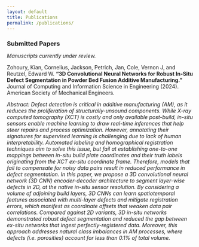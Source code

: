```yaml
---
layout: default
title: Publications
permalink: /publications/
---
```


<h3 style="margin-bottom: 0px"> Submitted Papers</h3>
<p><i> Manuscripts currently under review.</i></p>
<div class="grow">
    <p>
        Zohoury, Kian, Cornelius, Jackson, Petrich, Jan, Cole, Vernon J, and Reutzel, Edward W. 
        <b>“3D Convolutional Neural Networks for Robust In-Situ Defect Segmentation in 
        Powder Bed Fusion Additive Manufacturing.”</b> Journal of Computing and Information 
        Science in Engineering (2024). American Society of Mechanical Engineers.
    </p>
    <p>
        <i>Abstract: Defect detection is critical in additive manufacturing (AM), as it reduces the 
        proliferation of structurally-unsound components. While X-ray computed tomography 
        (XCT) is costly and only available post-build, in-situ sensors enable machine 
        learning to draw real-time inferences that help steer repairs and process 
        optimization. However, annotating their signatures for supervised learning is 
        challenging due to lack of human interpretability. Automated labeling and 
        homographical registration techniques aim to solve this issue, but fail at 
        establishing one-to-one mappings between in-situ build plate coordinates and 
        their truth labels originating from the XCT ex-situ coordinate frame. Therefore, 
        models that fail to compensate for noisy data pairs result in reduced performance 
        in defect segmentation. In this paper, we propose a 3D convolutional neural network 
        (3D CNN) encoder-decoder architecture to segment layer-wise defects in 2D, at the 
        native in-situ sensor resolution. By considering a volume of adjoining build layers, 
        3D CNNs can learn spatiotemporal features associated with multi-layer defects 
        and mitigate registration errors, which manifest as coordinate offsets that 
        weaken data pair correlations. Compared against 2D variants, 3D in-situ networks 
        demonstrated robust defect segmentation and reduced the gap between ex-situ 
        networks that ingest perfectly-registered data. Moreover, this approach addresses
        natural class imbalances in AM processes, where defects (i.e. porosities) account 
        for less than 0.1% of total volume. </i>
    </p>
</div>
